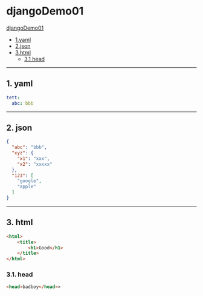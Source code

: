 # djangoDemo01

[djangoDemo01](#djangodemo01)  
   - [1.yaml](#1-yaml)   
   - [2.json](#2-json)  
   - [3.html](#3-html)  
     -  [3.1 head](#31-head)
   
------
## 1. yaml
```yaml
tett:
  abc: bbb
```
------
## 2. json
```json
{
  "abc": "bbb",
  "xyz": {
    "x1": "xxx",
    "x2": "xxxxx"
  },
  "123": [
    "google",
    "apple"
  ]
}
```
------
## 3. html
```html
<html>
    <title>
        <h1>Good</h1>
    </title>
</html>
```
### 3.1. head
```html
<head>badboy</head>>
```
